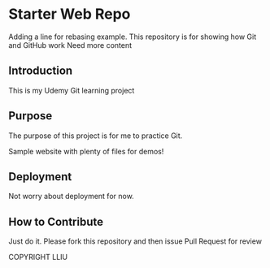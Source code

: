 # Starter Web Repo

Adding a line for rebasing example.
This repository is for showing how Git and GitHub work
Need more content

## Introduction

This is my Udemy Git learning project

## Purpose

The purpose of this project is for me to practice Git.

Sample website with plenty of files for demos!

## Deployment

Not worry about deployment for now.

## How to Contribute

Just do it.
Please fork this repository and then issue Pull Request for review

COPYRIGHT LLIU
